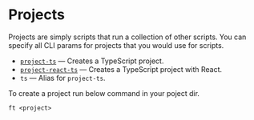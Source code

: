 # Projects

Projects are simply scripts that run a collection of other scripts. You can specify all CLI params
for projects that you would use for scripts.

- [`project-ts`](./project-ts.md) &mdash; Creates a TypeScript project.
- [`project-react-ts`](./project-react-ts.md) &mdash; Creates a TypeScript project with React.
- `ts` &mdash; Alias for `project-ts`.

To create a project run below command in your poject dir.

```shell
ft <project>
```

